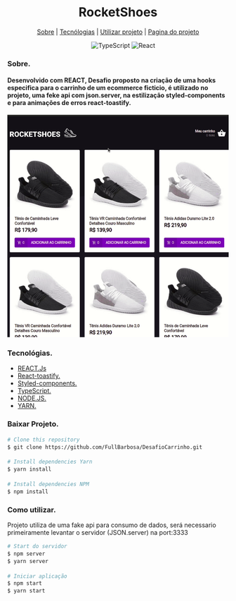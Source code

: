 <div>
  <h1 align="center">RocketShoes</h1>
  
  <div align="center">

  <a href="#sobre">Sobre</a> 
    |
  <a href="#tecnologias">Tecnólogias</a>
    |
  <a href="#dependencias">Utilizar projeto</a>
    |
  <a href="#Projeto">Pagina do projeto</a>

  </div>
</div>

<div >
<ul align="center">
  <img src="https://img.shields.io/badge/TypeScript-007ACC?style=for-the-badge&logo=typescript&logoColor=white"
        alt="TypeScript">
  <img src="https://img.shields.io/badge/React-20232A?style=for-the-badge&logo=react&logoColor=61DAFB" alt="React">
</ul>

</div>


<div>
  <h3>Sobre.</h3>
  <h4 id="sobre">
  <b>Desenvolvido com REACT,</b>
   Desafio proposto na criação de uma hooks especifica para o carrinho de um ecommerce ficticio, é utilizado no projeto, uma feke api com json.server, na estilização styled-components e para animações de erros react-toastify.</h4>

  <img src="./src/assets/gif/projetocarrinho.gif" alt="Gif">
</div>


<div id="tecnologias">
  <h3>Tecnológias.</h3>
  <ul>
    <li>
      <a href="https://pt-br.reactjs.org/docs/getting-started.html">REACT.Js
      </a>
    </li>
    <li>
      <a href="https://fkhadra.github.io/react-toastify/introduction">
        React-toastify.
      </a>
    </li>
    <li>
      <a href="https://github.com/styled-components/styled-components">    
        Styled-components.
      </a>
    </li>
    <li>
      <a href="https://www.typescriptlang.org/">
        TypeScript.
      </a>
    </li>
    <li>
      <a href="https://nodejs.org/pt-br/docs/">
        NODE.JS.
      </a>
    </li>
    <li>
      <a href="https://classic.yarnpkg.com/en/docs/">
        YARN.
      </a>
    </li>
  </ul>
  
</div>

<div id="dependencias">

<h3>Baixar Projeto.</h3>  

```bash
# Clone this repository
$ git clone https://github.com/FullBarbosa/DesafioCarrinho.git

# Install dependencies Yarn
$ yarn install

# Install dependencies NPM
$ npm install 
```
</div>

<div>

<h3>Como utilizar.</h3>  

<p>Projeto utiliza de uma fake api para consumo de dados, será necessario primeiramente levantar o servidor (JSON.server) na port:3333</p>

```bash
# Start do servidor
$ npm server
$ yarn server

# Iniciar aplicação
$ npm start
$ yarn start

```
</div>